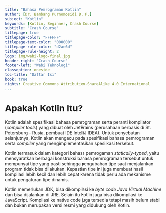 ```yaml
---
title: "Bahasa Pemrograman Kotlin"
author: [Dr. Bambang Purnomosidi D. P.]
subject: "Kotlin"
keywords: [Kotlin, Beginner, Crash Course]
subtitle: "Crash Course"
titlepage: true
titlepage-color: "FFFFFF"
titlepage-text-color: "000000"
titlepage-rule-color: "d2ae6d"
titlepage-rule-height: 2
logo: img/wabi-logo-final.jpg
header-right: "Crash Course"
footer-left: "Wabi Teknologi"
classoption: oneside
toc-title: "Daftar Isi"
book: true
rights: Creative Commons Attribution-ShareAlike 4.0 International
...
```


# Apakah Kotlin Itu?

Kotlin adalah spesifikasi bahasa pemrograman serta peranti kompilator (*compiler tools*) yang dibuat oleh JetBrains (perusahaan berbasis di St. Petersburg - Rusia, pembuat IDE IntelliJ IDEA). Untuk penyebutan selanjutnya, Kotlin akan mengacu pada spesifikasi bahasa pemrograman serta *compiler* yang mengimplementasikan spesiikasi tersebut.

Kotlin termasuk dalam kategori bahasa pemrogaman *statically-typed*, yaitu mensyaratkan berbagai konstruksi bahasa pemrograman tersebut untuk mempunyai tipe yang pasti sehingga pengubahan tipe saat menjalankan program tidak bisa dilakukan. Kepastian tipe ini juga membuat hasil kompilasi lebih kecil dan lebih cepat karena tidak perlu ada mekanisme untuk pengaturan tipe dinamis.

Kotlin memerlukan JDK, bisa dikompilasi ke *byte code Java Virtual Machine* dan bisa dijalankan di JRE. Selain itu Kotlin juga bisa dikompilasi ke JavaScript. Kompilasi ke native code juga tersedia tetapi masih belum stabil dan bukan merupakan versi resmi yang didukung oleh Kotlin.

